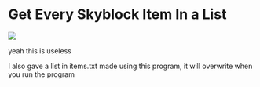 # Get Every Skyblock Item In a List
<img src="https://visitor-badge-reloaded.herokuapp.com/badge?page_id=coolgoagle_geteveryskyblockiteminalist&color=000&text=Views&style=for-the-badge&logo=Github&logoColor=white">

yeah this is useless


I also gave a list in items.txt made using this program, it will overwrite when you run the program
